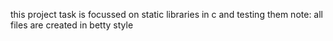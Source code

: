 this project task is focussed on static libraries in c and testing them 
note: all files are created in betty style
